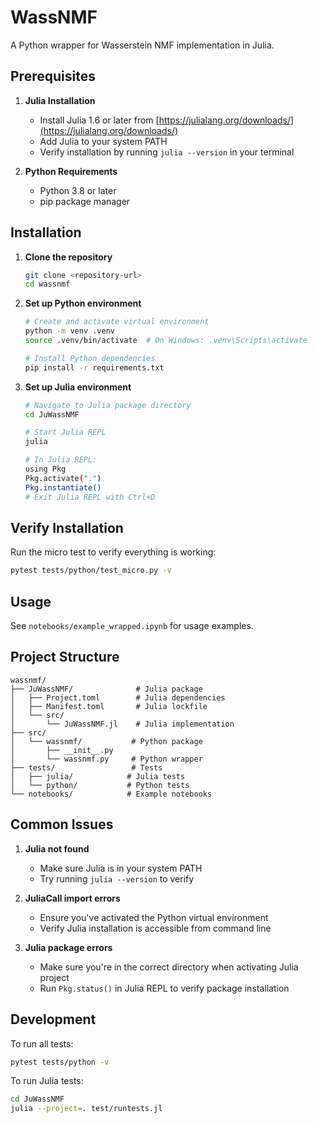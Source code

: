 # WassNMF

A Python wrapper for Wasserstein NMF implementation in Julia.

## Prerequisites

1. **Julia Installation**
   - Install Julia 1.6 or later from [https://julialang.org/downloads/](https://julialang.org/downloads/)
   - Add Julia to your system PATH
   - Verify installation by running `julia --version` in your terminal

2. **Python Requirements**
   - Python 3.8 or later
   - pip package manager

## Installation

1. **Clone the repository**
   ```bash
   git clone <repository-url>
   cd wassnmf
   ```

2. **Set up Python environment**
   ```bash
   # Create and activate virtual environment
   python -m venv .venv
   source .venv/bin/activate  # On Windows: .venv\Scripts\activate
   
   # Install Python dependencies
   pip install -r requirements.txt
   ```

3. **Set up Julia environment**
   ```bash
   # Navigate to Julia package directory
   cd JuWassNMF
   
   # Start Julia REPL
   julia
   
   # In Julia REPL:
   using Pkg
   Pkg.activate(".")
   Pkg.instantiate()
   # Exit Julia REPL with Ctrl+D
   ```

## Verify Installation

Run the micro test to verify everything is working:
```bash
pytest tests/python/test_micro.py -v
```

## Usage

See `notebooks/example_wrapped.ipynb` for usage examples.

## Project Structure
```
wassnmf/
├── JuWassNMF/              # Julia package
│   ├── Project.toml        # Julia dependencies
│   ├── Manifest.toml       # Julia lockfile
│   └── src/
│       └── JuWassNMF.jl    # Julia implementation
├── src/
│   └── wassnmf/           # Python package
│       ├── __init__.py
│       └── wassnmf.py     # Python wrapper
├── tests/                 # Tests
│   ├── julia/            # Julia tests
│   └── python/           # Python tests
└── notebooks/            # Example notebooks
```

## Common Issues

1. **Julia not found**
   - Make sure Julia is in your system PATH
   - Try running `julia --version` to verify

2. **JuliaCall import errors**
   - Ensure you've activated the Python virtual environment
   - Verify Julia installation is accessible from command line

3. **Julia package errors**
   - Make sure you're in the correct directory when activating Julia project
   - Run `Pkg.status()` in Julia REPL to verify package installation

## Development

To run all tests:
```bash
pytest tests/python -v
```

To run Julia tests:
```bash
cd JuWassNMF
julia --project=. test/runtests.jl
```